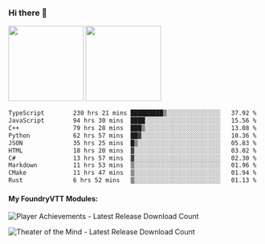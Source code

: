 ### Hi there 👋

<img height="150em" src="https://github-readme-stats.vercel.app/api?username=EddieDover&count_private=true&include_all_commits=true&show_icons=true&theme=dracula&hide_border=false&rank_icon=percentile"/>
<img height="150em" src="https://github-readme-stats.vercel.app/api/top-langs/?username=EddieDover&theme=dracula&hide_border=false&&layout=compact&langs_count=20" />

<!--START_SECTION:waka-->

```txt
TypeScript        230 hrs 21 mins █████████▒░░░░░░░░░░░░░░░   37.92 %
JavaScript        94 hrs 30 mins  ████░░░░░░░░░░░░░░░░░░░░░   15.56 %
C++               79 hrs 28 mins  ███▒░░░░░░░░░░░░░░░░░░░░░   13.08 %
Python            62 hrs 57 mins  ██▓░░░░░░░░░░░░░░░░░░░░░░   10.36 %
JSON              35 hrs 25 mins  █▒░░░░░░░░░░░░░░░░░░░░░░░   05.83 %
HTML              18 hrs 20 mins  ▓░░░░░░░░░░░░░░░░░░░░░░░░   03.02 %
C#                13 hrs 57 mins  ▓░░░░░░░░░░░░░░░░░░░░░░░░   02.30 %
Markdown          11 hrs 53 mins  ▒░░░░░░░░░░░░░░░░░░░░░░░░   01.96 %
CMake             11 hrs 47 mins  ▒░░░░░░░░░░░░░░░░░░░░░░░░   01.94 %
Rust              6 hrs 52 mins   ▒░░░░░░░░░░░░░░░░░░░░░░░░   01.13 %
```

<!--END_SECTION:waka-->

#### My FoundryVTT Modules:

  ![Player Achievements - Latest Release Download Count](https://img.shields.io/badge/dynamic/json?label=Player%20Achievements%20-%20Downloads@latest&query=assets%5B1%5D.download_count&url=https%3A%2F%2Fapi.github.com%2Frepos%2FEddieDover%2Ffvtt-player-achievements%2Freleases%2Flatest)

  ![Theater of the Mind - Latest Release Download Count](https://img.shields.io/badge/dynamic/json?label=Theater%20Of%20The%20Mind%20-%20Downloads@latest&query=assets%5B1%5D.download_count&url=https%3A%2F%2Fapi.github.com%2Frepos%2FEddieDover%2Ftheater-of-the-mind%2Freleases%2Flatest)

<a rel="me" href="https://techhub.social/@EddieDover"></a>
